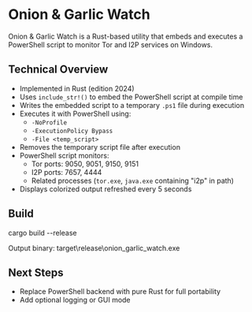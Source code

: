 ﻿# Onion & Garlic Watch

Onion & Garlic Watch is a Rust-based utility that embeds and executes a PowerShell script to monitor Tor and I2P services on Windows.

## Technical Overview

- Implemented in Rust (edition 2024)
- Uses `include_str!()` to embed the PowerShell script at compile time
- Writes the embedded script to a temporary `.ps1` file during execution
- Executes it with PowerShell using:
  - `-NoProfile`
  - `-ExecutionPolicy Bypass`
  - `-File <temp_script>`
- Removes the temporary script file after execution
- PowerShell script monitors:
  - Tor ports: 9050, 9051, 9150, 9151
  - I2P ports: 7657, 4444
  - Related processes (`tor.exe`, `java.exe` containing "i2p" in path)
- Displays colorized output refreshed every 5 seconds

## Build

cargo build --release

Output binary: target\release\onion_garlic_watch.exe

## Next Steps

- Replace PowerShell backend with pure Rust for full portability
- Add optional logging or GUI mode
